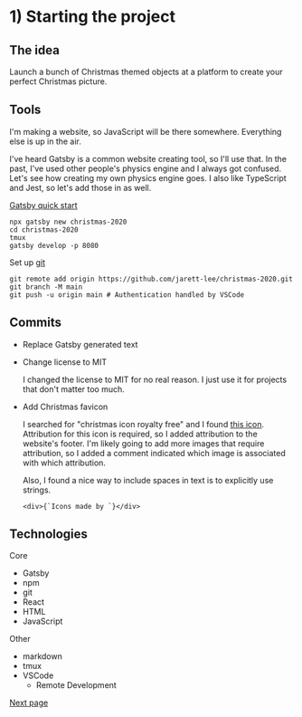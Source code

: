 # 1) Starting the project

## The idea

Launch a bunch of Christmas themed objects at a platform to create your perfect Christmas picture.

## Tools

I'm making a website, so JavaScript will be there somewhere. Everything else is up in the air.

I've heard Gatsby is a common website creating tool, so I'll use that. In the past, I've used other people's physics engine and I always got confused. Let's see how creating my own physics engine goes. I also like TypeScript and Jest, so let's add those in as well.

[Gatsby quick start](https://www.gatsbyjs.com/docs/quick-start/)

```shell
npx gatsby new christmas-2020
cd christmas-2020
tmux
gatsby develop -p 8080
```

Set up [git](https://github.com/jarett-lee/christmas-2020)

```shell
git remote add origin https://github.com/jarett-lee/christmas-2020.git
git branch -M main
git push -u origin main # Authentication handled by VSCode
```

## Commits

- Replace Gatsby generated text

- Change license to MIT

  I changed the license to MIT for no real reason. I just use it for projects that don't matter too much.

- Add Christmas favicon

  I searched for "christmas icon royalty free" and I found [this icon](https://www.flaticon.com/free-icon/christmas-tree_892845). Attribution for this icon is required, so I added attribution to the website's footer. I'm likely going to add more images that require attribution, so I added a comment indicated which image is associated with which attribution.

  Also, I found a nice way to include spaces in text is to explicitly use strings.

  ```tsx
  <div>{`Icons made by `}</div>
  ```

## Technologies

Core

- Gatsby
- npm
- git
- React
- HTML
- JavaScript

Other

- markdown
- tmux
- VSCode
  - Remote Development

[Next page](./2020-11-26.md)
